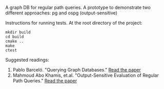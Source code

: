 A graph DB for regular path queries. A prototype to demonstrate two different approaches: pg and ospg (output-sensitive) 

Instructions for running tests. At the root directory of the project:
```
mkdir build
cd build
cmake ..
make
ctest
```

Suggested readings:

1. Pablo Barceló. "Querying Graph Databases." [Read the paper](https://pbarcelo.ing.uc.cl/pods001i-barcelo.pdf)
2. Mahmoud Abo Khamis, et.al. "Output-Sensitive Evaluation of Regular Path Queries." [Read the paper](https://arxiv.org/pdf/2412.07729)
